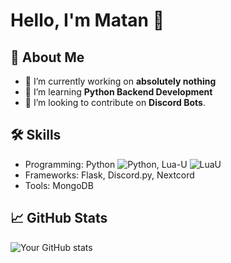 # Hello, I'm Matan 👋

## 🚀 About Me
- 🔭 I’m currently working on **absolutely nothing**
- 🌱 I’m learning **Python Backend Development**
- 👥 I’m looking to contribute on **Discord Bots**.

## 🛠️ Skills
- Programming: Python ![Python](https://img.shields.io/badge/Python-FFD43B?style=for-the-badge&logo=python&logoColor=blue), Lua-U ![LuaU](https://img.shields.io/badge/Luau-FF0000?style=for-the-badge&logo=lua&logoColor=white)
- Frameworks: Flask, Discord.py, Nextcord
- Tools: MongoDB

## 📈 GitHub Stats
![Your GitHub stats](https://github-readme-stats.vercel.app/api?username=m4tan&show_icons=true&theme=radical)
